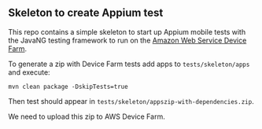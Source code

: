 ## Skeleton to create Appium test

This repo contains a simple skeleton to start up Appium mobile tests with the JavaNG testing framework to run on the [Amazon Web Service Device Farm](https://aws.amazon.com/device-farm).

To generate a zip with Device Farm tests add apps to `tests/skeleton/apps` and execute:

```
mvn clean package -DskipTests=true
```

Then test should appear in `tests/skeleton/appszip-with-dependencies.zip`. 

We need to upload this zip to AWS Device Farm.

